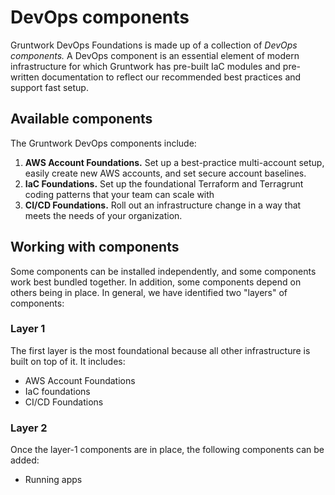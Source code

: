 # DevOps components

Gruntwork DevOps Foundations is made up of a collection of _DevOps components._ A DevOps component is an essential element of modern infrastructure for which Gruntwork has pre-built IaC modules and pre-written documentation to reflect our recommended best practices and support fast setup.

## Available components

The Gruntwork DevOps components include:

1. **AWS Account Foundations.** Set up a best-practice multi-account setup, easily create new AWS accounts, and set secure account baselines.
1. **IaC Foundations.** Set up the foundational Terraform and Terragrunt coding patterns that your team can scale with
1. **CI/CD Foundations.** Roll out an infrastructure change in a way that meets the needs of your organization.

## Working with components

Some components can be installed independently, and some components work best bundled together. In addition, some components depend on others being in place. In general, we have identified two "layers" of components:

### Layer 1

The first layer is the most foundational because all other infrastructure is built on top of it. It includes:

- AWS Account Foundations
- IaC foundations
- CI/CD Foundations

### Layer 2

Once the layer-1 components are in place, the following components can be added:

- Running apps


<!-- ##DOCS-SOURCER-START
{
  "sourcePlugin": "local-copier",
  "hash": "02f99184ecd5241081794548debf0260"
}
##DOCS-SOURCER-END -->

